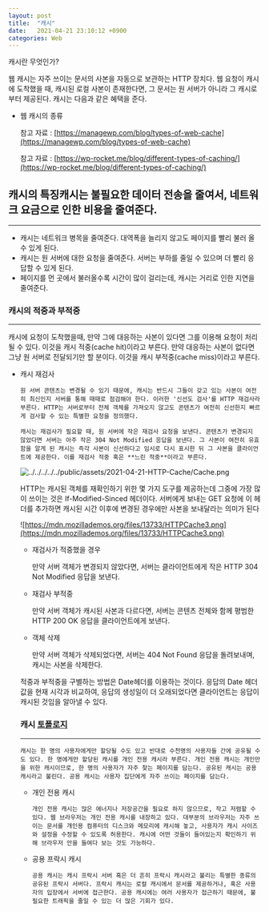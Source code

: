 ```yaml
---
layout: post
title:  "캐시"
date:   2021-04-21 23:10:12 +0900
categories: Web
---
```

캐시란 무엇인가?

웹 캐시는 자주 쓰이는 문서의 사본을 자동으로 보관하는 HTTP 장치다. 웹 요청이 캐시에 도착했을 때, 캐시된 로컬 사본이 존재한다면, 그 문서는 원 서버가 아니라 그 캐시로부터 제공된다. 캐시는 다음과 같은 혜택을 준다.

- 웹 캐시의 종류

    참고 자료 : [https://managewp.com/blog/types-of-web-cache](https://managewp.com/blog/types-of-web-cache)

    참고 자료 : [https://wp-rocket.me/blog/different-types-of-caching/](https://wp-rocket.me/blog/different-types-of-caching/)

## 캐시의 특징캐시는 불필요한 데이터 전송을 줄여서, 네트워크 요금으로 인한 비용을 줄여준다.

---

- 캐시는 네트워크 병목을 줄여준다. 대역폭을 늘리지 않고도 페이지를 빨리 불러 올 수 있게 된다.
- 캐시는 원 서버에 대한 요청을 줄여준다. 서버는 부하를 줄일 수 있으며 더 빨리 응답할 수 있게 된다.
- 페이지를 먼 곳에서 불러올수록 시간이 많이 걸리는데, 캐시는 거리로 인한 지연을 줄여준다.

### 캐시의 적중과 부적중

---

캐시에 요청이 도착했을때, 만약 그에 대응하는 사본이 있다면 그를 이용해 요청이 처리될 수 있다. 이것을 캐시 적중(cache hit)이라고 부른다. 만약 대응하는 사본이 없다면 그냥 원 서버로 전달되기만 할 분이다. 이것을 캐시 부적중(cache miss)이라고 부른다.

- 캐시 재검사

      원 서버 콘텐츠는 변경될 수 있기 때문에, 캐시는 반드시 그들이 갖고 있는 사본이 여전히 최신인지 서버를 통해 때때로 점검해야 한다. 이러한 '신선도 검사'를 HTTP 재검사라 부른다. HTTP는 서버로부터 전체 객체를 가져오지 않고도 콘텐츠가 여전히 신선한지 빠르게 검사할 수 있는 특별한 요청을 정의했다.

      캐시는 재검사가 필요할 때, 원 서버에 작은 재검사 요청을 보낸다. 콘텐츠가 변경되지 않았다면 서버는 아주 작은 304 Not Modified 응답을 보낸다. 그 사본이 여전히 유효함을 알게 된 캐시는 즉각 사본이 신선하다고 임시로 다시 표시한 뒤 그 사본을 클라이언트에 제공한다. 이를 재검사 적중 혹은 **느린 적중**이라고 부른다.

    ![../../../../../public/assets/2021-04-21-HTTP-Cache/Cache.png](../../../../../public/assets/2021-04-21-HTTP-Cache/Cache.png)

    HTTP는  캐시된 객체를 재확인하기 위한 몇 가지 도구를 제공하는데 그중에 가장 많이 쓰이는 것은 If-Modified-Sinced 헤더이다. 서버에게 보내는 GET 요청에 이 헤더를 추가하면 캐시된 시간 이후에 변경된 경우에만 사본을 보내달라는 의미가 된다

    ![https://mdn.mozillademos.org/files/13733/HTTPCache3.png](https://mdn.mozillademos.org/files/13733/HTTPCache3.png)

    - 재검사가 적중했을 경우

        만약 서버 객체가 변경되지 않았다면, 서버는 클라이언트에게 작은 HTTP 304 Not Modified 응답을 보낸다.

    - 재검사 부적중

        만약 서버 객체가 캐시된 사본과 다르다면, 서버는 콘텐츠 전체와 함께 평범한 HTTP 200 OK 응답을 클라이언트에게 보낸다.

    - 객체 삭제

        만약 서버 객체가 삭제되었다면, 서버는 404 Not Found 응답을 돌려보내며, 캐시는 사본을 삭제한다.

    적중과 부적중을 구별하는 방법은 Date헤더를 이용하는 것이다. 응답의 Date 헤더 값을 현재 시각과 비교하여, 응답의 생성일이 더 오래되었다면 클라이언트는 응답이 캐시된 것임을 알아낼 수 있다.

    ### 캐시 [토폴로지](http://terms.tta.or.kr/dictionary/dictionaryView.do?word_seq=170524-3)

    ---

      캐시는 한 명의 사용자에게만 할당될 수도 있고 반대로 수천명의 사용자들 간에 공유될 수도 있다. 한 명에게만 할당된 캐시를 개인 전용 캐시라 부른다. 개인 전용 캐시는 개인만을 위한 캐시이므로, 한 명의 사용자가 자주 찾는 페이지를 담는다. 공유된 캐시는 공용 캐시라고 불린다. 공용 캐시는 사용자 집단에게 자주 쓰이는 페이지를 담는다.

    - 개인 전용 캐시

          개인 전용 캐시는 많은 에너지나 저장공간을 필요로 하지 않으므로, 작고 저렴할 수 있다. 웹 브라우저는 개인 전용 캐시를 내장하고 있다. 대부분의 브라우저는 자주 쓰이는 문서를 개인용 컴퓨터의 디스크와 메모리에 캐시해 놓고, 사용자가 캐시 사이즈와 설정을 수정할 수 있도록 허용한다. 캐시에 어떤 것들이 들어있는지 확인하기 위해 브라우저 안을 들여다 보는 것도 가능하다.

    - 공용 프락시 캐시

          공용 캐시는 캐시 프락시 서버 혹은 더 흔히 프락시 캐시라고 불리는 특별한 종류의 공유된 프락시 서버다. 프락시 캐시는 로컬 캐시에서 문서를 제공하거나, 혹은 사용자의 입장에서 서버에 접근한다. 공용 캐시에는 여러 사용자가 접근하기 때문에, 불필요한 트래픽을 줄일 수 있는 더 많은 기회가 있다.